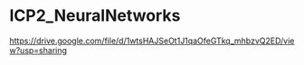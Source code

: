 # ICP2_NeuralNetworks
https://drive.google.com/file/d/1wtsHAJSeOt1J1qaOfeGTkq_mhbzvQ2ED/view?usp=sharing
